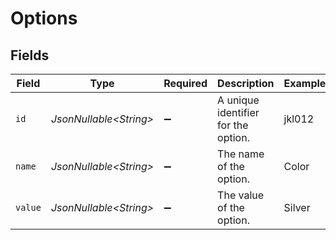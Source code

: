 # Options


## Fields

| Field                               | Type                                | Required                            | Description                         | Example                             |
| ----------------------------------- | ----------------------------------- | ----------------------------------- | ----------------------------------- | ----------------------------------- |
| `id`                                | *JsonNullable\<String>*             | :heavy_minus_sign:                  | A unique identifier for the option. | jkl012                              |
| `name`                              | *JsonNullable\<String>*             | :heavy_minus_sign:                  | The name of the option.             | Color                               |
| `value`                             | *JsonNullable\<String>*             | :heavy_minus_sign:                  | The value of the option.            | Silver                              |